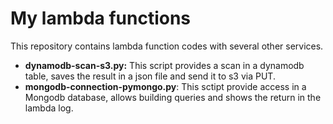 # My lambda functions
This repository contains lambda function codes with several other services.

- **dynamodb-scan-s3.py:** This script provides a scan in a dynamodb table, saves the result in a json file and send it to s3 via PUT.
- **mongodb-connection-pymongo.py**: This sctipt provide access in a Mongodb database, allows building queries and shows the return in the lambda log.
